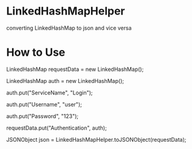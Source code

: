 # LinkedHashMapHelper
converting LinkedHashMap to json and vice versa

# How to Use 

LinkedHashMap requestData = new LinkedHashMap();

LinkedHashMap auth = new LinkedHashMap();

auth.put("ServiceName", "Login");

auth.put("Username", "user");

auth.put("Password", "123");
        
requestData.put("Authentication", auth);
        
JSONObject json = LinkedHashMapHelper.toJSONObject(requestData); 
